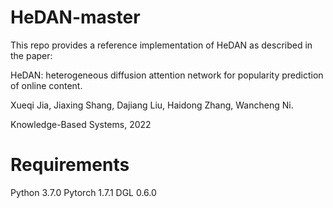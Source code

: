 # HeDAN-master

This repo provides a reference implementation of HeDAN as described in the paper:

HeDAN: heterogeneous diffusion attention network for popularity prediction of online content.

Xueqi Jia, Jiaxing Shang, Dajiang Liu, Haidong Zhang, Wancheng Ni.

Knowledge-Based Systems, 2022

# Requirements

Python 3.7.0
Pytorch 1.7.1
DGL 0.6.0




